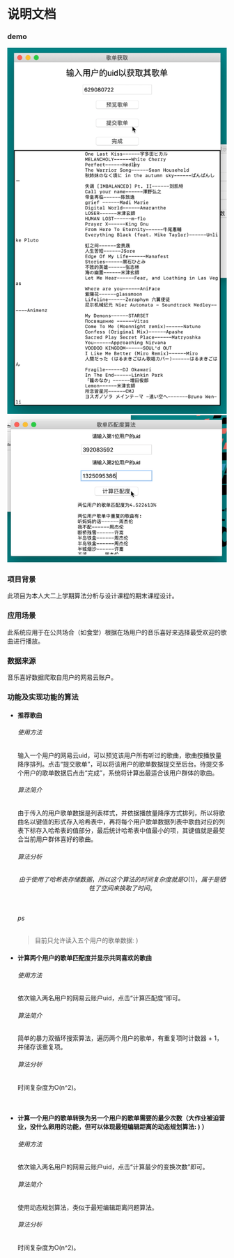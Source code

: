 # 说明文档

### demo
![](https://raw.githubusercontent.com/alexrao02/ImageHost/main/%E6%88%AA%E5%B1%8F2023-02-25%2000.17.57.png)
![](https://raw.githubusercontent.com/alexrao02/ImageHost/main/%E6%88%AA%E5%B1%8F2023-02-25%2000.18.37.png)

### 项目背景

此项目为本人大二上学期算法分析与设计课程的期末课程设计。

### 应用场景

此系统应用于在公共场合（如食堂）根据在场用户的音乐喜好来选择最受欢迎的歌曲进行播放。

### 数据来源

音乐喜好数据爬取自用户的网易云账户。

### 功能及实现功能的算法

- #### 推荐歌曲

  ###### 使用方法

  输入一个用户的网易云uid，可以预览该用户所有听过的歌曲，歌曲按播放量降序排列。点击“提交歌单”，可以将该用户的歌单数据提交至后台。待提交多个用户的歌单数据后点击“完成”，系统将计算出最适合该用户群体的歌曲。

  ###### 算法简介

  由于传入的用户歌单数据是列表样式，并依据播放量降序方式排列，所以将歌曲名以键值的形式存入哈希表中，再将每个用户歌单数据列表中歌曲对应的列表下标存入哈希表的值部分，最后统计哈希表中值最小的项，其键值就是最契合当前用户群体喜好的歌曲。

  ###### 算法分析

  $$
  由于使用了哈希表存储数据，所以这个算法的时间复杂度就是O(1)，属于是牺牲了空间来换取了时间。
  $$

  ​

  ###### ps

  > 目前只允许读入五个用户的歌单数据: )

- #### 计算两个用户的歌单匹配度并显示共同喜欢的歌曲

  ###### 使用方法

  依次输入两名用户的网易云账户uid，点击“计算匹配度”即可。

  ###### 算法简介

  简单的暴力双循环搜索算法，遍历两个用户的歌单，有重复项时计数器 + 1，并储存该重复项。

  ###### 算法分析

  时间复杂度为O(n^2)。

  ​

- #### 计算一个用户的歌单转换为另一个用户的歌单需要的最少次数（大作业被迫营业，没什么卵用的功能，但可以体现最短编辑距离的动态规划算法: )  ）

  ###### 使用方法

  依次输入两名用户的网易云账户uid，点击“计算最少的变换次数”即可。

  ###### 算法简介

  使用动态规划算法，类似于最短编辑距离问题算法。

  ###### 算法分析

  时间复杂度为O(n^2)。

  ​
